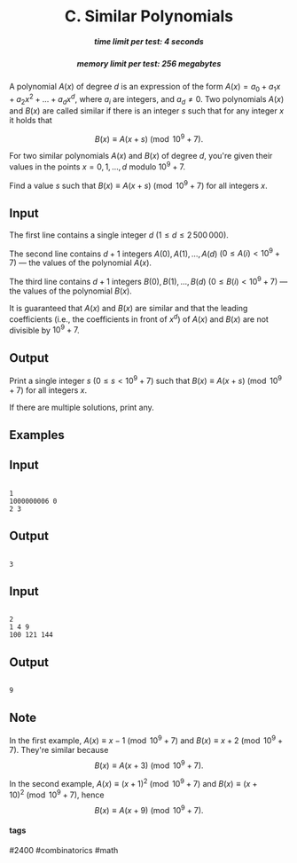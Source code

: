 <h1 style='text-align: center;'> C. Similar Polynomials</h1>

<h5 style='text-align: center;'>time limit per test: 4 seconds</h5>
<h5 style='text-align: center;'>memory limit per test: 256 megabytes</h5>

A polynomial $A(x)$ of degree $d$ is an expression of the form $A(x) = a_0 + a_1 x + a_2 x^2 + \dots + a_d x^d$, where $a_i$ are integers, and $a_d \neq 0$. Two polynomials $A(x)$ and $B(x)$ are called similar if there is an integer $s$ such that for any integer $x$ it holds that

$$ B(x) \equiv A(x+s) \pmod{10^9+7}. $$

For two similar polynomials $A(x)$ and $B(x)$ of degree $d$, you're given their values in the points $x=0,1,\dots, d$ modulo $10^9+7$.

Find a value $s$ such that $B(x) \equiv A(x+s) \pmod{10^9+7}$ for all integers $x$.

## Input

The first line contains a single integer $d$ ($1 \le d \le 2\,500\,000$).

The second line contains $d+1$ integers $A(0), A(1), \ldots, A(d)$ ($0 \le A(i) < 10^9+7$) — the values of the polynomial $A(x)$.

The third line contains $d+1$ integers $B(0), B(1), \ldots, B(d)$ ($0 \le B(i) < 10^9+7$) — the values of the polynomial $B(x)$.

It is guaranteed that $A(x)$ and $B(x)$ are similar and that the leading coefficients (i.e., the coefficients in front of $x^d$) of $A(x)$ and $B(x)$ are not divisible by $10^9+7$.

## Output

Print a single integer $s$ ($0 \leq s < 10^9+7$) such that $B(x) \equiv A(x+s) \pmod{10^9+7}$ for all integers $x$.

If there are multiple solutions, print any.

## Examples

## Input


```

1
1000000006 0
2 3

```
## Output


```

3

```
## Input


```

2
1 4 9
100 121 144

```
## Output


```

9

```
## Note

In the first example, $A(x) \equiv x-1 \pmod{10^9+7}$ and $B(x)\equiv x+2 \pmod{10^9+7}$. They're similar because $$B(x) \equiv A(x+3) \pmod{10^9+7}.$$

In the second example, $A(x) \equiv (x+1)^2 \pmod{10^9+7}$ and $B(x) \equiv (x+10)^2 \pmod{10^9+7}$, hence $$B(x) \equiv A(x+9) \pmod{10^9+7}.$$



#### tags 

#2400 #combinatorics #math 
